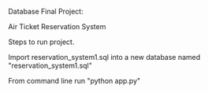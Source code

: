 Database Final Project:

Air Ticket Reservation System

Steps to run project.

Import reservation_system1.sql into a new database named "reservation_system1.sql"

From command line run "python app.py"

